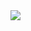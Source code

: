 <img src="https://render.githubusercontent.com/render/math?math=%241.%5C%3Am(u%2Cx%2Cm(x%2Cy%2Cz))%5Cleftrightarrow%20m(u%2C%5Cbar%7By%7D%2Cm(%5Cbar%7By%7D%2C%5Cbar%7Bx%7D%2Cz))%5Cleftrightarrow%20m(u%2C%5Cbar%7Bz%7D%2Cm(%5Cbar%7Bz%7D%2Cy%2C%5Cbar%7Bx%7D))%24">
